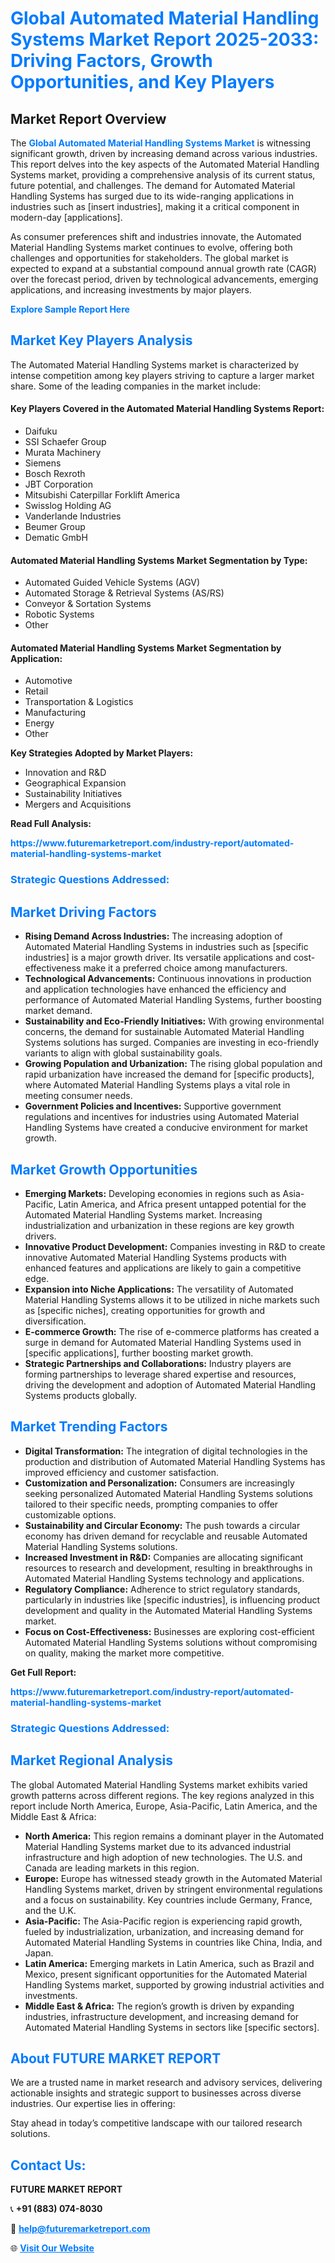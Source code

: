 <h1 style="color: #007BFF;">Global Automated Material Handling Systems Market Report 2025-2033: Driving Factors, Growth Opportunities, and Key Players</h1>

<section id="overview">
<h2>Market Report Overview</h2>
<p>The <a href="https://www.futuremarketreport.com/industry-report/automated-material-handling-systems-market" style="color: #007BFF; text-decoration: none;"><strong>Global Automated Material Handling Systems Market</strong></a> is witnessing significant growth, driven by increasing demand across various industries. This report delves into the key aspects of the Automated Material Handling Systems market, providing a comprehensive analysis of its current status, future potential, and challenges. The demand for Automated Material Handling Systems has surged due to its wide-ranging applications in industries such as [insert industries], making it a critical component in modern-day [applications].</p>
<p>As consumer preferences shift and industries innovate, the Automated Material Handling Systems market continues to evolve, offering both challenges and opportunities for stakeholders. The global market is expected to expand at a substantial compound annual growth rate (CAGR) over the forecast period, driven by technological advancements, emerging applications, and increasing investments by major players.</p>
</section>

<section id="overview">
<p><a href="https://www.futuremarketreport.com/request-sample/reportId=89248" style="color: #007BFF; text-decoration: none;"><strong>Explore Sample Report Here</strong></a></p>
</section>

<section id="key-players">
<h2 style="color: #007BFF;">Market Key Players Analysis</h2>
<p>The Automated Material Handling Systems market is characterized by intense competition among key players striving to capture a larger market share. Some of the leading companies in the market include:</p>
<h4>Key Players Covered in the Automated Material Handling Systems Report:</h4>
<ul><li>Daifuku</li><li>SSI Schaefer Group</li><li>Murata Machinery</li><li>Siemens</li><li>Bosch Rexroth</li><li>JBT Corporation</li><li>Mitsubishi Caterpillar Forklift America</li><li>Swisslog Holding AG</li><li>Vanderlande Industries</li><li>Beumer Group</li><li>Dematic GmbH</li></ul>
<h4>Automated Material Handling Systems Market Segmentation by Type:</h4>
<ul><li>Automated Guided Vehicle Systems (AGV)</li><li>Automated Storage &amp; Retrieval Systems (AS/RS)</li><li>Conveyor &amp; Sortation Systems</li><li>Robotic Systems</li><li>Other</li></ul>

<h4>Automated Material Handling Systems Market Segmentation by Application:</h4>
<ul><li>Automotive</li><li>Retail</li><li>Transportation &amp; Logistics</li><li>Manufacturing</li><li>Energy</li><li>Other</li></ul>
<p><strong>Key Strategies Adopted by Market Players:</strong></p>
<ul>
<li>Innovation and R&D</li>
<li>Geographical Expansion</li>
<li>Sustainability Initiatives</li>
<li>Mergers and Acquisitions</li>
</ul>
</section>

<section>
<p><strong>Read Full Analysis: </strong></p><a href="https://www.futuremarketreport.com/industry-report/automated-material-handling-systems-market" style="color: #007BFF; text-decoration: none;"><strong>https://www.futuremarketreport.com/industry-report/automated-material-handling-systems-market</strong></a>
<h3 style="color: #007BFF;">Strategic Questions Addressed:</h3>
</section>

<section id="driving-factors">
<h2 style="color: #007BFF;">Market Driving Factors</h2>
<ul>
<li><strong>Rising Demand Across Industries:</strong> The increasing adoption of Automated Material Handling Systems in industries such as [specific industries] is a major growth driver. Its versatile applications and cost-effectiveness make it a preferred choice among manufacturers.</li>
<li><strong>Technological Advancements:</strong> Continuous innovations in production and application technologies have enhanced the efficiency and performance of Automated Material Handling Systems, further boosting market demand.</li>
<li><strong>Sustainability and Eco-Friendly Initiatives:</strong> With growing environmental concerns, the demand for sustainable Automated Material Handling Systems solutions has surged. Companies are investing in eco-friendly variants to align with global sustainability goals.</li>
<li><strong>Growing Population and Urbanization:</strong> The rising global population and rapid urbanization have increased the demand for [specific products], where Automated Material Handling Systems plays a vital role in meeting consumer needs.</li>
<li><strong>Government Policies and Incentives:</strong> Supportive government regulations and incentives for industries using Automated Material Handling Systems have created a conducive environment for market growth.</li>
</ul>
</section>

<section id="growth-opportunities">
<h2 style="color: #007BFF;">Market Growth Opportunities</h2>
<ul>
<li><strong>Emerging Markets:</strong> Developing economies in regions such as Asia-Pacific, Latin America, and Africa present untapped potential for the Automated Material Handling Systems market. Increasing industrialization and urbanization in these regions are key growth drivers.</li>
<li><strong>Innovative Product Development:</strong> Companies investing in R&D to create innovative Automated Material Handling Systems products with enhanced features and applications are likely to gain a competitive edge.</li>
<li><strong>Expansion into Niche Applications:</strong> The versatility of Automated Material Handling Systems allows it to be utilized in niche markets such as [specific niches], creating opportunities for growth and diversification.</li>
<li><strong>E-commerce Growth:</strong> The rise of e-commerce platforms has created a surge in demand for Automated Material Handling Systems used in [specific applications], further boosting market growth.</li>
<li><strong>Strategic Partnerships and Collaborations:</strong> Industry players are forming partnerships to leverage shared expertise and resources, driving the development and adoption of Automated Material Handling Systems products globally.</li>
</ul>
</section>

<section id="trending-factors">
<h2 style="color: #007BFF;">Market Trending Factors</h2>
<ul>
<li><strong>Digital Transformation:</strong> The integration of digital technologies in the production and distribution of Automated Material Handling Systems has improved efficiency and customer satisfaction.</li>
<li><strong>Customization and Personalization:</strong> Consumers are increasingly seeking personalized Automated Material Handling Systems solutions tailored to their specific needs, prompting companies to offer customizable options.</li>
<li><strong>Sustainability and Circular Economy:</strong> The push towards a circular economy has driven demand for recyclable and reusable Automated Material Handling Systems solutions.</li>
<li><strong>Increased Investment in R&D:</strong> Companies are allocating significant resources to research and development, resulting in breakthroughs in Automated Material Handling Systems technology and applications.</li>
<li><strong>Regulatory Compliance:</strong> Adherence to strict regulatory standards, particularly in industries like [specific industries], is influencing product development and quality in the Automated Material Handling Systems market.</li>
<li><strong>Focus on Cost-Effectiveness:</strong> Businesses are exploring cost-efficient Automated Material Handling Systems solutions without compromising on quality, making the market more competitive.</li>
</ul>
</section>

<section>
<p><strong>Get Full Report: </strong></p><a href="https://www.futuremarketreport.com/industry-report/automated-material-handling-systems-market" style="color: #007BFF; text-decoration: none;"><strong>https://www.futuremarketreport.com/industry-report/automated-material-handling-systems-market</strong></a>
<h3 style="color: #007BFF;">Strategic Questions Addressed:</h3>
</section>


<section id="regional-analysis">
<h2 style="color: #007BFF;">Market Regional Analysis</h2>
<p>The global Automated Material Handling Systems market exhibits varied growth patterns across different regions. The key regions analyzed in this report include North America, Europe, Asia-Pacific, Latin America, and the Middle East & Africa:</p>
<ul>
<li><strong>North America:</strong> This region remains a dominant player in the Automated Material Handling Systems market due to its advanced industrial infrastructure and high adoption of new technologies. The U.S. and Canada are leading markets in this region.</li>
<li><strong>Europe:</strong> Europe has witnessed steady growth in the Automated Material Handling Systems market, driven by stringent environmental regulations and a focus on sustainability. Key countries include Germany, France, and the U.K.</li>
<li><strong>Asia-Pacific:</strong> The Asia-Pacific region is experiencing rapid growth, fueled by industrialization, urbanization, and increasing demand for Automated Material Handling Systems in countries like China, India, and Japan.</li>
<li><strong>Latin America:</strong> Emerging markets in Latin America, such as Brazil and Mexico, present significant opportunities for the Automated Material Handling Systems market, supported by growing industrial activities and investments.</li>
<li><strong>Middle East & Africa:</strong> The region’s growth is driven by expanding industries, infrastructure development, and increasing demand for Automated Material Handling Systems in sectors like [specific sectors].</li>
</ul>
</section>

<footer>
<h2 style="color: #007BFF;">About FUTURE MARKET REPORT</h2>
<p>We are a trusted name in market research and advisory services, delivering actionable insights and strategic support to businesses across diverse industries. Our expertise lies in offering:</p>

<p>Stay ahead in today’s competitive landscape with our tailored research solutions.</p>

<h2 style="color: #007BFF;">Contact Us:</h2>
<p><strong>FUTURE MARKET REPORT</strong></p>
<p>📞 <strong>+91 (883) 074-8030</strong></p>
<p>📧 <strong><a href="mailto:help@futuremarketreport.com" style="color: #007BFF;">help@futuremarketreport.com</a></strong></p>
<p>🌐 <strong><a href="https://www.futuremarketreport.com/" style="color: #007BFF;">Visit Our Website</a></strong></p>
</footer>